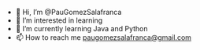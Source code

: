 - 👋 Hi, I’m @PauGomezSalafranca
- 👀 I’m interested in learning
- 🌱 I’m currently learning Java and Python
- 📫 How to reach me paugomezsalafranca@gmail.com

<!---
PauGomezSalafranca/PauGomezSalafranca is a ✨ special ✨ repository because its `README.md` (this file) appears on your GitHub profile.
You can click the Preview link to take a look at your changes.
--->
